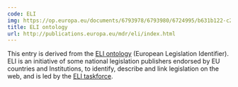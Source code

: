 ```yaml
---
code: ELI
img: https://op.europa.eu/documents/6793978/6793980/6724995/b631b122-c2bc-22c1-bf18-eb7451b2542a?t=1584637138416
title: ELI ontology
url: http://publications.europa.eu/mdr/eli/index.html
---
```

This entry is derived from the [ELI ontology](http://publications.europa.eu/mdr/eli/index.html) (European Legislation Identifier). ELI is an initiative of some national legislation publishers endorsed by EU countries and Institutions, to identify, describe and link legislation on the web, and is led by the [ELI taskforce](http://eur-lex.europa.eu/eli-register/about.html).
